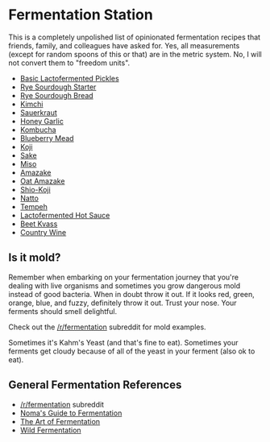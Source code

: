 # Fermentation Station

This is a completely unpolished list of opinionated fermentation recipes that friends, family, and colleagues have asked for. Yes, all measurements (except for random spoons of this or that) are in the metric system. No, I will not convert them to "freedom units".



* [Basic Lactofermented Pickles](./recipes/basic-lactofermented-pickles.md)
* [Rye Sourdough Starter](./recipes/rye-sourdough-starter.md)
* [Rye Sourdough Bread](./recipes/rye-sourdough.md)
* [Kimchi](./recipes/kimchi.md)
* [Sauerkraut](./recipes/sauerkraut)
* [Honey Garlic](./recipes/honey-garlic.md)
* [Kombucha](./recipes/kombucha.md)
* [Blueberry Mead](./recipes/blueberry-mead.md)
* [Koji](./recipes/koj.mdi)
* [Sake](./recipes/sake.md)
* [Miso](./recipes/miso.md)
* [Amazake](./recipes/amazake.md)
* [Oat Amazake](./recipes/oat-amazake.md)
* [Shio-Koji](./recipes/shio-koji.md)
* [Natto](./recipes/natto.md)
* [Tempeh](./recipes/tempeh.md)
* [Lactofermented Hot Sauce](./recipes/lactofermented-hot-sauce.md)
* [Beet Kvass](./recipes/beet-kvass.md)
* [Country Wine](./recipes/country-wine.md)



## Is it mold?

Remember when embarking on your fermentation journey that you're dealing with live organisms and sometimes you grow dangerous mold instead of good bacteria. When in doubt throw it out. If it looks red, green, orange, blue, and fuzzy, definitely throw it out.  Trust your nose. Your ferments should smell delightful.

Check out the [/r/fermentation](https://www.reddit.com/r/fermentation/search?q=is%20it%20mold&restrict_sr=1) subreddit for mold examples.

Sometimes it's Kahm's Yeast (and that's fine to eat). Sometimes your ferments get cloudy because of all of the yeast in your ferment (also ok to eat).

## General Fermentation References

*  [/r/fermentation](https://www.reddit.com/r/fermentation) subreddit 
* [Noma's Guide to Fermentation](https://www.amazon.de/dp/1579657184/ref=sr_1_1?dchild=1&keywords=nomas+guide+to+fermentation&qid=1586103780&sr=8-1)
* [The Art of Fermentation](https://www.amazon.de/dp/160358286X/ref=sr_1_1?dchild=1&keywords=The+art+of+fermentation&qid=1586103811&sr=8-1)
* [Wild Fermentation](https://www.amazon.de/dp/1603586288/ref=sr_1_1?dchild=1&keywords=wild+fermentation&qid=1586103827&sr=8-1)

